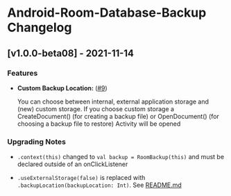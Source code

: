 # Android-Room-Database-Backup Changelog

## [v1.0.0-beta08] - 2021-11-14

### Features
- **Custom Backup Location:** ([#9](https://github.com/rafi0101/Android-Room-Database-Backup/issues/9))

  You can choose between internal, external application storage and (new) custom storage. If you choose custom storage a CreateDocument() (for creating a backup file) or OpenDocument() (for choosing a backup file to restore) Activity will be opened

### Upgrading Notes
- ```.context(this)``` changed to ```val backup = RoomBackup(this)``` and must be declared outside of an onClickListener

- ```.useExternalStorage(false)``` is replaced with ```.backupLocation(backupLocation: Int)```. See [README.md](readme.md)
